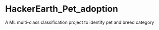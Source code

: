 # HackerEarth_Pet_adoption
A ML multi-class classification project to identify pet and breed category
